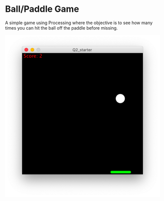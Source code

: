 # Ball/Paddle Game
A simple game using Processing where the objective is to see how many times you can hit the ball off the paddle before missing.

![Game](https://raw.githubusercontent.com/emmajonas/ball-paddle-game/master/ballgame.png)
